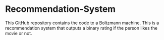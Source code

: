 # Recommendation-System
This GitHub repository contains the code to a Boltzmann machine. This is a recommendation system that outputs a binary rating if the person likes the movie or not.
